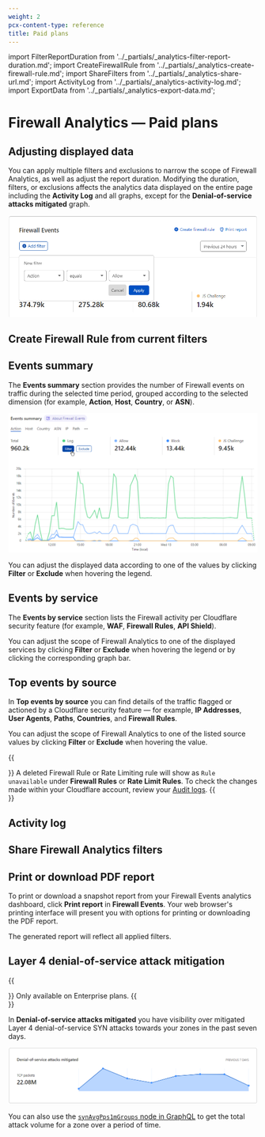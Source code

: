 ```yaml
---
weight: 2
pcx-content-type: reference
title: Paid plans
---
```


import FilterReportDuration from '../_partials/_analytics-filter-report-duration.md';
import CreateFirewallRule from '../_partials/_analytics-create-firewall-rule.md';
import ShareFilters from '../_partials/_analytics-share-url.md';
import ActivityLog from '../_partials/_analytics-activity-log.md';
import ExportData from '../_partials/_analytics-export-data.md';

# Firewall Analytics — Paid plans

## Adjusting displayed data

You can apply multiple filters and exclusions to narrow the scope of Firewall Analytics, as well as adjust the report duration. Modifying the duration, filters, or exclusions affects the analytics data displayed on the entire page including the **Activity Log** and all graphs, except for the **Denial-of-service attacks mitigated** graph.

![Add a new filter in Firewall Analytics](../images/analytics-add-filter.png)

<FilterReportDuration />

## Create Firewall Rule from current filters

<CreateFirewallRule />

## Events summary

The **Events summary** section provides the number of Firewall events on traffic during the selected time period, grouped according to the selected dimension (for example, **Action**, **Host**, **Country**, or **ASN**).

![Filter Firewall Analytics by action](../images/analytics-events-summary.png)

You can adjust the displayed data according to one of the values by clicking **Filter** or **Exclude** when hovering the legend.

## Events by service

The **Events by service** section lists the Firewall activity per Cloudflare security feature (for example, **WAF**, **Firewall Rules**, **API Shield**).

You can adjust the scope of Firewall Analytics to one of the displayed services by clicking **Filter** or **Exclude** when hovering the legend or by clicking the corresponding graph bar.

## Top events by source

In **Top events by source** you can find details of the traffic flagged or actioned by a Cloudflare security feature — for example, **IP Addresses**, **User Agents**, **Paths**, **Countries**, and **Firewall Rules**.

You can adjust the scope of Firewall Analytics to one of the listed source values by clicking **Filter** or **Exclude** when hovering the value.

{{<Aside type="note">}}
A deleted Firewall Rule or Rate Limiting rule will show as `Rule unavailable` under **Firewall Rules** or **Rate Limit Rules**. To check the changes made within your Cloudflare account, review your [Audit logs](https://support.cloudflare.com/hc/en-us/articles/115002833612-Understanding-Cloudflare-Audit-Logs).
{{</Aside>}}

## Activity log

<ActivityLog />

<ExportData />

## Share Firewall Analytics filters

<ShareFilters />

## Print or download PDF report

To print or download a snapshot report from your Firewall Events analytics dashboard, click **Print report** in **Firewall Events**. Your web browser's printing interface will present you with options for printing or downloading the PDF report.

The generated report will reflect all applied filters.

## Layer 4 denial-of-service attack mitigation

{{<Aside type="note">}}
Only available on Enterprise plans.
{{</Aside>}}

In **Denial-of-service attacks mitigated** you have visibility over mitigated Layer 4 denial-of-service SYN attacks towards your zones in the past seven days.

![Denial-of-service attacks mitigated](../images/analytics-dos-attacks-mitigated.png)

You can also use the [`synAvgPps1mGroups` node in GraphQL](https://developers.cloudflare.com/analytics/graphql-api/features/data-sets) to get the total attack volume for a zone over a period of time.
